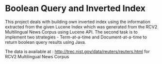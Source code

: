 # Boolean Query and Inverted Index

This project deals with building own inverted index using the information extracted from the given Lucene Index which was generated from the RCV2 Multilingual News Corpus using Lucene API. The second task is to implement two strategies - Term-at-a-time and Document-at-a-time to return boolean query results using Java.

The data is available at : http://trec.nist.gov/data/reuters/reuters.html for RCV2 Multilingual News Corpus
